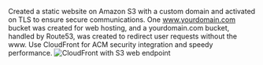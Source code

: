 Created a static website on Amazon S3 with a custom domain and activated on TLS to ensure secure communications. One www.yourdomain.com bucket was created for web hosting, and a yourdomain.com bucket, handled by Route53, was created to redirect user requests without the www. Use CloudFront for ACM security integration and speedy performance.
![CloudFront with S3 web endpoint](https://github.com/user-attachments/assets/795bb2ff-2d6c-4921-9e45-3c746efef8dd)
